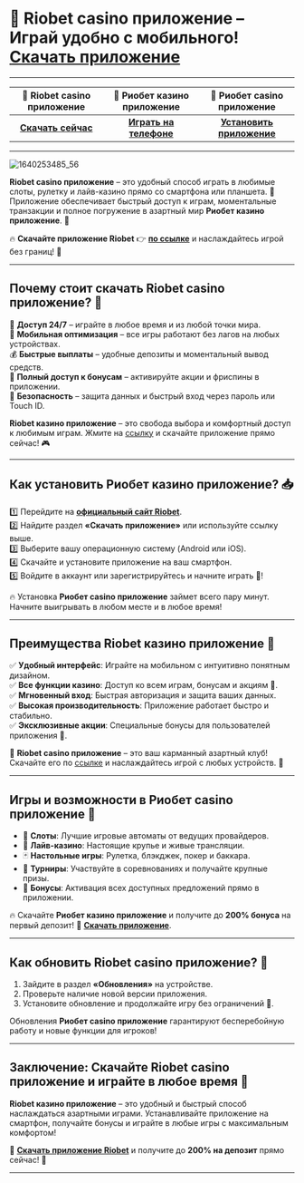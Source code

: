 # 📱 Riobet casino приложение – Играй удобно с мобильного! [**Скачать приложение**](https://brandplay.link/dtx89f2L)

---

| 💎 **Riobet casino приложение** | 🎰 **Риобет казино приложение** | 🌟 **Риобет casino приложение** |
|:----------------------------:|:-----------------------------:|:------------------------------:|
| [**Скачать сейчас**](https://brandplay.link/dtx89f2L) | [**Играть на телефоне**](https://brandplay.link/dtx89f2L) | [**Установить приложение**](https://brandplay.link/dtx89f2L) |

---
![1640253485_56](https://github.com/user-attachments/assets/9ab693e7-e167-496b-b915-7bce39892a68)

**Riobet casino приложение** – это удобный способ играть в любимые слоты, рулетку и лайв-казино прямо со смартфона или планшета. 📱 Приложение обеспечивает быстрый доступ к играм, моментальные транзакции и полное погружение в азартный мир **Риобет казино приложение**. 🎰  

🔥 **Скачайте приложение Riobet** 👉 [**по ссылке**](https://brandplay.link/dtx89f2L) и наслаждайтесь игрой без границ! 🚀  

---

## Почему стоит скачать Riobet casino приложение? 🎯  

🎲 **Доступ 24/7** – играйте в любое время и из любой точки мира.  
🎰 **Мобильная оптимизация** – все игры работают без лагов на любых устройствах.  
💰 **Быстрые выплаты** – удобные депозиты и моментальный вывод средств.  
🎁 **Полный доступ к бонусам** – активируйте акции и фриспины в приложении.  
🔐 **Безопасность** – защита данных и быстрый вход через пароль или Touch ID.  

**Riobet казино приложение** – это свобода выбора и комфортный доступ к любимым играм. Жмите на [ссылку](https://brandplay.link/dtx89f2L) и скачайте приложение прямо сейчас! 🎮  

---

## Как установить Риобет казино приложение? 📥  

1️⃣ Перейдите на [**официальный сайт Riobet**](https://brandplay.link/dtx89f2L).  
2️⃣ Найдите раздел **«Скачать приложение»** или используйте ссылку выше.  
3️⃣ Выберите вашу операционную систему (Android или iOS).  
4️⃣ Скачайте и установите приложение на ваш смартфон.  
5️⃣ Войдите в аккаунт или зарегистрируйтесь и начните играть 🎰!  

🔥 Установка **Риобет casino приложение** займет всего пару минут. Начните выигрывать в любом месте и в любое время!  

---

## Преимущества Riobet казино приложение 🌟  

✅ **Удобный интерфейс**: Играйте на мобильном с интуитивно понятным дизайном.  
✅ **Все функции казино**: Доступ ко всем играм, бонусам и акциям 🎁.  
✅ **Мгновенный вход**: Быстрая авторизация и защита ваших данных.  
✅ **Высокая производительность**: Приложение работает быстро и стабильно.  
✅ **Эксклюзивные акции**: Специальные бонусы для пользователей приложения 📱.  

🎯 **Riobet casino приложение** – это ваш карманный азартный клуб! Скачайте его по [ссылке](https://brandplay.link/dtx89f2L) и наслаждайтесь игрой с любых устройств. 🚀  

---

## Игры и возможности в Риобет casino приложение 🎲  

- 🎰 **Слоты**: Лучшие игровые автоматы от ведущих провайдеров.  
- 🎥 **Лайв-казино**: Настоящие крупье и живые трансляции.  
- 🃏 **Настольные игры**: Рулетка, блэкджек, покер и баккара.  
- 💎 **Турниры**: Участвуйте в соревнованиях и получайте крупные призы.  
- 🎁 **Бонусы**: Активация всех доступных предложений прямо в приложении.  

🔥 Скачайте **Риобет казино приложение** и получите до **200% бонуса** на первый депозит! 🎁 [**Скачать приложение**](https://brandplay.link/dtx89f2L).  

---

## Как обновить Riobet casino приложение? 🔄  

1. Зайдите в раздел **«Обновления»** на устройстве.  
2. Проверьте наличие новой версии приложения.  
3. Установите обновление и продолжайте игру без ограничений 🎰.  

Обновления **Риобет casino приложение** гарантируют бесперебойную работу и новые функции для игроков!  

---

## Заключение: Скачайте Riobet casino приложение и играйте в любое время 🎯  

**Riobet казино приложение** – это удобный и быстрый способ наслаждаться азартными играми. Устанавливайте приложение на смартфон, получайте бонусы и играйте в любые игры с максимальным комфортом!  

🎁 [**Скачать приложение Riobet**](https://brandplay.link/dtx89f2L) и получите до **200% на депозит** прямо сейчас! 🚀  

---
